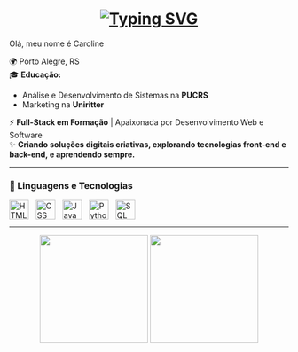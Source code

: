 <h1 align="center">
    <a href="https://git.io/typing-svg">
    <img src="https://readme-typing-svg.herokuapp.com?font=Capriola&pause=94e2d5&color=94e2d5&center=true&vCenter=true&random=true&width=435&separator=%3C&lines=console.log(%22Hello%2C+World!%22);%3CSystem.out.println(%22Hello%2C+World!%22);%3Cprint(%22Hello%2C+World!%22)" alt="Typing SVG" />
  </a>
</h1>

<p>Olá, meu nome é Caroline</p>

🌍 Porto Alegre, RS  
🎓 **Educação:**  
- Análise e Desenvolvimento de Sistemas na **PUCRS**  
- Marketing na **Uniritter**  

⚡ **Full-Stack em Formação** | Apaixonada por Desenvolvimento Web e Software  
✨ **Criando soluções digitais criativas, explorando tecnologias **front-end** e **back-end**, e aprendendo sempre.** 

---

### 🤖 Linguagens e Tecnologias

<img 
    align="left" 
    alt="HTML"
    title="HTML" 
    width="35px" 
    style="padding-right: 10px;" 
    src="https://cdn.jsdelivr.net/gh/devicons/devicon@latest/icons/html5/html5-original.svg" 
/>
<img 
    align="left" 
    alt="CSS" 
    title="CSS"
    width="35px" 
    style="padding-right: 10px;" 
    src="https://cdn.jsdelivr.net/gh/devicons/devicon@latest/icons/css3/css3-original.svg" 
/>
<img 
    align="left" 
    alt="JavaScript" 
    title="JavaScript"
    width="35px" 
    style="padding-right: 10px;" 
    src="https://cdn.jsdelivr.net/gh/devicons/devicon@latest/icons/javascript/javascript-original.svg" 
/>

<img 
    align="left" 
    alt="Python" 
    title="Python"
    width="35px" 
    style="padding-right: 10px;" 
    src="https://cdn.jsdelivr.net/gh/devicons/devicon@latest/icons/python/python-original.svg" 
/>

<img 
    align="left" 
    alt="SQL" 
    title="SQL"
    width="35px" 
    style="padding-right: 10px;" 
    src="https://cdn.jsdelivr.net/gh/devicons/devicon@latest/icons/azuresqldatabase/azuresqldatabase-original.svg" 
/>

<br/>
<br/>

---
 <div align="center">
  <img height="195em" src="https://github-readme-stats.vercel.app/api?username=Larissakich&show_icons=true&theme=catppuccin_mocha&include_all_commits=true&locale=pt-br"/> 
  <img height="195em" src="https://github-readme-stats.vercel.app/api/top-langs/?username=larissakich&theme=catppuccin_mocha&layout=compact&custom_title=Tecnologias&langs_count=9"/>
</div>
